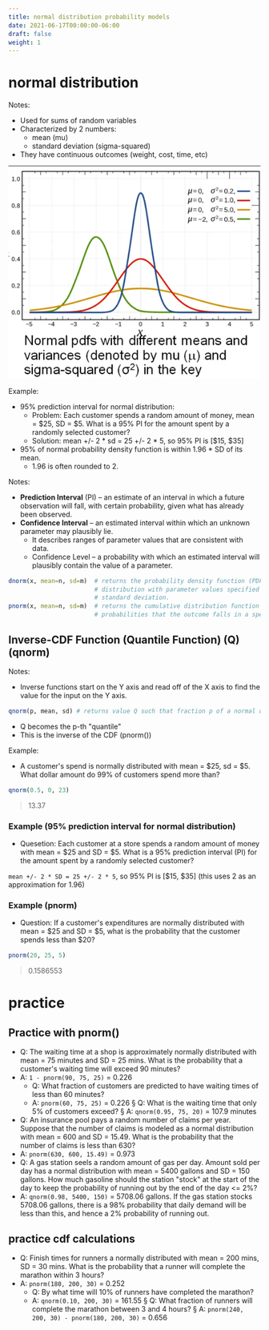 ```yaml
---
title: normal distribution probability models
date: 2021-06-17T00:00:00-06:00
draft: false
weight: 1
---
```


# normal distribution
Notes:
- Used for sums of random variables
- Characterized by 2 numbers:
	- mean (mu)
	- standard deviation (sigma-squared)
- They have continuous outcomes (weight, cost, time, etc)

![Normal PDFs with different means and variances ](image.png)

Example:
- 95% prediction interval for normal distribution:
	- Problem: Each customer spends a random amount of money, mean = $25, SD = $5.  What is a 95% PI for the amount spent by a randomly selected customer?
	- Solution: mean +/- 2 * sd = 25 +/- 2 * 5, so 95% PI is [$15, $35]
- 95% of normal probability density function is within 1.96 * SD of its mean.
	- 1.96 is often rounded to 2.

Notes:
- **Prediction Interval** (PI) – an estimate of an interval in which a future observation will fall, with certain probability, given what has already been observed.
- **Confidence Interval** – an estimated interval within which an unknown parameter may plausibly lie.
	- It describes ranges of parameter values that are consistent with data.
	- Confidence Level – a probability with which an estimated interval will plausibly contain the value of a parameter.
```r
dnorm(x, mean=n, sd=m)	# returns the probability density function (PDF) at x for a normal 
				        # distribution with parameter values specified for its mean and 
				        # standard deviation.
pnorm(x, mean=n, sd=m) 	# returns the cumulative distribution function (CDF); used to find 
				        # probabilities that the outcome falls in a specified interval.
```

## Inverse-CDF Function (Quantile Function) (Q) (qnorm)
Notes:
- Inverse functions start on the Y axis and read off of the X axis to find the value for the input on the Y axis.

```r
qnorm(p, mean, sd) # returns value Q such that fraction p of a normal distribution is less than Q.
```
- Q becomes the p-th "quantile"
- This is the inverse of the CDF (pnorm())

Example:
- A customer's spend is normally distributed with mean = $25, sd = $5.  What dollar amount do 99% of customers spend more than?
```r
qnorm(0.5, 0, 23)
``` 
> 13.37

### Example (95% prediction interval for normal distribution)
- Quesetion:  Each customer at a store spends a random amount of money with mean = $25 and SD = $5.  What is a 95% prediction interval (PI) for the amount spent by a randomly selected customer?  

`mean +/- 2 * SD = 25 +/- 2 * 5`, so 95% PI is [$15, $35] (this uses 2 as an approximation for 1.96)

### Example (pnorm)
- Question: If a customer's expenditures are normally distributed with mean = $25 and SD = $5, what is the probability that the customer spends less than $20?
```r
pnorm(20, 25, 5)
```
> 0.1586553

# practice
## Practice with pnorm()
- Q: The waiting time at a shop is approximately normally distributed with mean = 75 minutes and SD = 25 mins.  What is the probability that a customer's waiting time will exceed 90 minutes?
- A: `1 - pnorm(90, 75, 25)` = 0.226
	- Q: What fraction of customers are predicted to have waiting times of less than 60 minutes?
	- A: `pnorm(60, 75, 25)` = 0.226
			§ Q: What is the waiting time that only 5% of customers exceed?
			§ A: `qnorm(0.95, 75, 20)` = 107.9 minutes
- Q: An insurance pool pays a random number of claims per year.  Suppose that the number of claims is modeled as a normal distribution with mean = 600 and SD = 15.49.  What is the probability that the number of claims is less than 630?
- A: `pnorm(630, 600, 15.49)` = 0.973
- Q: A gas station seels a random amount of gas per day.  Amount sold per day has a normal distribution with mean = 5400 gallons and SD = 150 gallons.  How much gasoline should the station "stock" at the start of the day to keep the probability of running out by the end of the day <= 2%?
- A: `qnorm(0.98, 5400, 150)` = 5708.06 gallons.  If the gas station stocks 5708.06 gallons, there is a 98% probability that daily demand will be less than this, and hence a 2% probability of running out.

## practice cdf calculations
- Q: Finish times for runners a normally distributed with mean = 200 mins, SD = 30 mins.  What is the probability that a runner will complete the marathon within 3 hours?
- A: `pnorm(180, 200, 30)` = 0.252
	- Q: By what time will 10% of runners have completed the marathon?
	- A: `qnorm(0.10, 200, 30)` = 161.55
			§ Q: What fraction of runners will complete the marathon between 3 and 4 hours?
			§ A: `pnorm(240, 200, 30) - pnorm(180, 200, 30)` = 0.656
